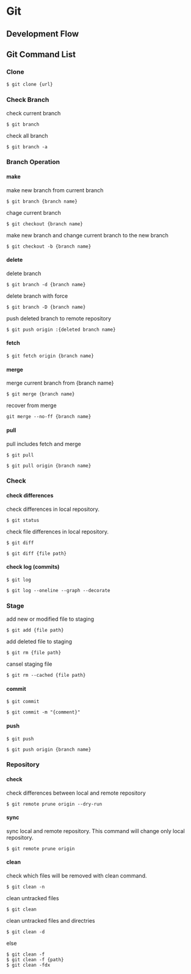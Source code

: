 # Git

## Development Flow

## Git Command List

### Clone
```
$ git clone {url}
```
### Check Branch
check current branch
```
$ git branch
```
check all branch
```
$ git branch -a
```

### Branch Operation
#### make
make new branch from current branch
```
$ git branch {branch name}
```
chage current branch
```
$ git checkout {branch name}
```
make new branch and change current branch to the new branch
```
$ git checkout -b {branch name}
```
#### delete
delete branch
```
$ git branch -d {branch name}
```
delete branch with force
```
$ git branch -D {branch name}
```
push deleted branch to remote repository
```
$ git push origin :{deleted branch name}
```
#### fetch
```
$ git fetch origin {branch name}
```
#### merge
merge current branch from {branch name}
```
$ git merge {branch name}
```
recover from merge
```
git merge --no-ff {branch name}
```
#### pull
pull includes fetch and merge
```
$ git pull
```

```
$ git pull origin {branch name}
```
### Check
#### check differences
check differences in local repository.
```
$ git status
```

check file differences in local repository.

```
$ git diff
```
```
$ git diff {file path}
```

#### check log (commits)
```
$ git log
```
```
$ git log --oneline --graph --decorate
```

### Stage
add new or modified file to staging
```
$ git add {file path}
```
add deleted file to staging
```
$ git rm {file path}
```
cansel staging file
```
$ git rm --cached {file path}
```

#### commit
```
$ git commit
```
```
$ git commit -m "{comment}"
```


#### push

```
$ git push
```

```
$ git push origin {branch name}
```

### Repository
#### check
check differences between local and remote repository
```
$ git remote prune origin --dry-run
```
#### sync
sync local and remote repository. This command will change only local repository.
```
$ git remote prune origin
```

#### clean
check which files will be removed with clean command.
```
$ git clean -n
```

clean untracked files
```
$ git clean
```

clean untracked files and directries
```
$ git clean -d
```

else
```
$ git clean -f
$ git clean -f {path}
$ git clean -fdx
```

